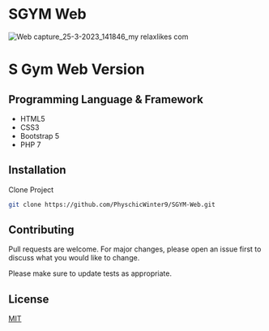 ﻿# SGYM Web

![Web capture_25-3-2023_141846_my relaxlikes com](https://user-images.githubusercontent.com/61725664/227703128-84081460-ed96-4a5e-9c01-e30d38ca943c.jpeg)

# S Gym Web Version

## Programming Language & Framework
- HTML5
- CSS3
- Bootstrap 5
- PHP 7

## Installation

Clone Project

```bash
git clone https://github.com/PhyschicWinter9/SGYM-Web.git
```





## Contributing

Pull requests are welcome. For major changes, please open an issue first
to discuss what you would like to change.

Please make sure to update tests as appropriate.

## License

[MIT](https://choosealicense.com/licenses/mit/)
